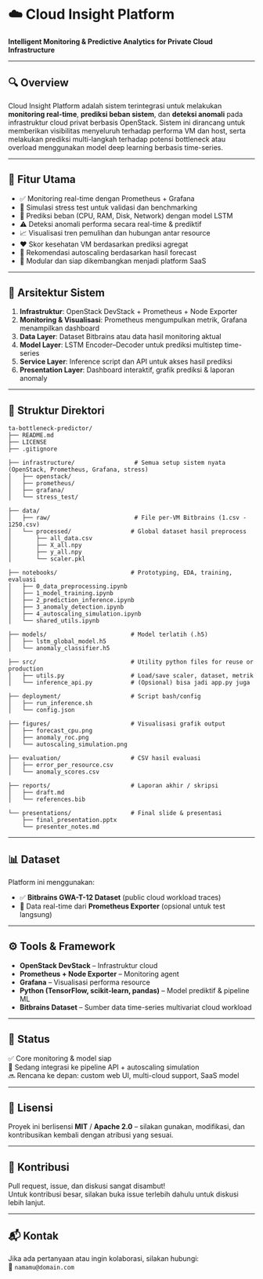 # ☁️ Cloud Insight Platform

**Intelligent Monitoring & Predictive Analytics for Private Cloud Infrastructure**

---

## 🔍 Overview

Cloud Insight Platform adalah sistem terintegrasi untuk melakukan **monitoring real-time**, **prediksi beban sistem**, dan **deteksi anomali** pada infrastruktur cloud privat berbasis OpenStack. Sistem ini dirancang untuk memberikan visibilitas menyeluruh terhadap performa VM dan host, serta melakukan prediksi multi-langkah terhadap potensi bottleneck atau overload menggunakan model deep learning berbasis time-series.

---

## 🎯 Fitur Utama

- ✅ Monitoring real-time dengan Prometheus + Grafana
- 🔄 Simulasi stress test untuk validasi dan benchmarking
- 🔮 Prediksi beban (CPU, RAM, Disk, Network) dengan model LSTM
- ⚠️ Deteksi anomali performa secara real-time & prediktif
- 📈 Visualisasi tren pemulihan dan hubungan antar resource
- ❤️ Skor kesehatan VM berdasarkan prediksi agregat
- 🚀 Rekomendasi autoscaling berdasarkan hasil forecast
- 🔌 Modular dan siap dikembangkan menjadi platform SaaS

---

## 🧱 Arsitektur Sistem

1. **Infrastruktur**: OpenStack DevStack + Prometheus + Node Exporter
2. **Monitoring & Visualisasi**: Prometheus mengumpulkan metrik, Grafana menampilkan dashboard
3. **Data Layer**: Dataset Bitbrains atau data hasil monitoring aktual
4. **Model Layer**: LSTM Encoder–Decoder untuk prediksi multistep time-series
5. **Service Layer**: Inference script dan API untuk akses hasil prediksi
6. **Presentation Layer**: Dashboard interaktif, grafik prediksi & laporan anomaly

---

## 📁 Struktur Direktori
```
ta-bottleneck-predictor/
├── README.md
├── LICENSE
├── .gitignore

├── infrastructure/                 # Semua setup sistem nyata (OpenStack, Prometheus, Grafana, stress)
│   ├── openstack/
│   ├── prometheus/
│   ├── grafana/
│   └── stress_test/

├── data/
│   ├── raw/                        # File per-VM Bitbrains (1.csv - 1250.csv)
│   └── processed/                 # Global dataset hasil preprocess
│       ├── all_data.csv
│       ├── X_all.npy
│       ├── y_all.npy
│       └── scaler.pkl

├── notebooks/                     # Prototyping, EDA, training, evaluasi
│   ├── 0_data_preprocessing.ipynb
│   ├── 1_model_training.ipynb
│   ├── 2_prediction_inference.ipynb
│   ├── 3_anomaly_detection.ipynb
│   ├── 4_autoscaling_simulation.ipynb
│   └── shared_utils.ipynb

├── models/                        # Model terlatih (.h5)
│   ├── lstm_global_model.h5
│   └── anomaly_classifier.h5

├── src/                           # Utility python files for reuse or production
│   ├── utils.py                   # Load/save scaler, dataset, metrik
│   └── inference_api.py           # (Opsional) bisa jadi app.py juga

├── deployment/                    # Script bash/config
│   ├── run_inference.sh
│   └── config.json

├── figures/                       # Visualisasi grafik output
│   ├── forecast_cpu.png
│   ├── anomaly_roc.png
│   └── autoscaling_simulation.png

├── evaluation/                    # CSV hasil evaluasi
│   ├── error_per_resource.csv
│   └── anomaly_scores.csv

├── reports/                       # Laporan akhir / skripsi
│   ├── draft.md
│   └── references.bib

└── presentations/                 # Final slide & presentasi
    ├── final_presentation.pptx
    └── presenter_notes.md
```

---

## 📊 Dataset

Platform ini menggunakan:
- ✅ **Bitbrains GWA-T-12 Dataset** (public cloud workload traces)
- 🔄 Data real-time dari **Prometheus Exporter** (opsional untuk test langsung)

---

## ⚙️ Tools & Framework

- **OpenStack DevStack** – Infrastruktur cloud
- **Prometheus + Node Exporter** – Monitoring agent
- **Grafana** – Visualisasi performa resource
- **Python (TensorFlow, scikit-learn, pandas)** – Model prediktif & pipeline ML
- **Bitbrains Dataset** – Sumber data time-series multivariat cloud workload

---

## 🚀 Status

✅ Core monitoring & model siap  
🧪 Sedang integrasi ke pipeline API + autoscaling simulation  
🔜 Rencana ke depan: custom web UI, multi-cloud support, SaaS model

---

## 📝 Lisensi

Proyek ini berlisensi **MIT** / **Apache 2.0** – silakan gunakan, modifikasi, dan kontribusikan kembali dengan atribusi yang sesuai.

---

## 🤝 Kontribusi

Pull request, issue, dan diskusi sangat disambut!  
Untuk kontribusi besar, silakan buka issue terlebih dahulu untuk diskusi lebih lanjut.

---

## 📬 Kontak

Jika ada pertanyaan atau ingin kolaborasi, silakan hubungi:  
📧 `namamu@domain.com`

